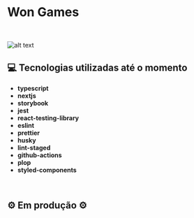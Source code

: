 # Won Games

&nbsp;

![alt text](https://i.imgur.com/z9AXfWA.png)

## 💻 Tecnologias utilizadas até o momento

- **typescript**
- **nextjs**
- **storybook**
- **jest**
- **react-testing-library**
- **eslint**
- **prettier**
- **husky**
- **lint-staged**
- **github-actions**
- **plop**
- **styled-components**

&nbsp;

## ⚙️ Em produção ⚙️
